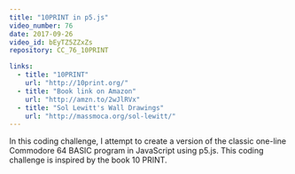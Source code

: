 ```yaml
---
title: "10PRINT in p5.js"
video_number: 76
date: 2017-09-26
video_id: bEyTZ5ZZxZs
repository: CC_76_10PRINT

links:
  - title: "10PRINT"  
    url: "http://10print.org/"
  - title: "Book link on Amazon"  
    url: "http://amzn.to/2wJlRVx"
  - title: "Sol Lewitt's Wall Drawings"  
    url: "http://massmoca.org/sol-lewitt/"
---
```


In this coding challenge, I attempt to create a version of the classic one-line Commodore 64 BASIC program in JavaScript using p5.js. This coding challenge is inspired by the book 10 PRINT.
